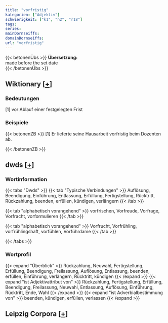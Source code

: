```yaml
---
title: "vorfristig"
kategorien: ["Adjektiv"]
schwierigkeit: ["k1", "h2", "r18"]
tags:
series:
mainDornseiffs:
domainDornseiffs:
url: "vorfristig"
---
```


{{< betonenÜbs >}}
**Übersetzung:**  
made  before the set date  
{{< /betonenÜbs >}}

## Wiktionary [[+](https://de.wiktionary.org/wiki/vorfristig)]

### Bedeutungen
[1] vor Ablauf einer festgelegten Frist  

### Beispiele
{{< betonenZB >}}
[1] Er lieferte seine Hausarbeit vorfristig beim Dozenten ab.  

{{< /betonenZB >}}


## dwds [[+](https://www.dwds.de/wb/vorfristig)]

### Wortinformation
{{< tabs "Dwds" >}}
{{< tab "Typische Verbindungen" >}}
Auflösung, Beendigung, Einführung, Entlassung, Erfüllung, Fertigstellung, Rücktritt, Rückzahlung, beenden, erfüllen, kündigen, verlängern
{{< /tab >}}

{{< tab "alphabetisch vorangehend" >}}
vorfrischen, Vorfreude, Vorfrage, Vorfracht, vorformulieren
{{< /tab >}}

{{< tab "alphabetisch vorangehend" >}}
Vorfrucht, Vorfrühling, vorfrühlingshaft, vorfühlen, Vorführdame
{{< /tab >}}

{{< /tabs >}}

### Wortprofil
{{< expand "Überblick" >}} Rückzahlung, Neuwahl, Fertigstellung, Erfüllung, Beendigung, Freilassung, Auflösung, Entlassung, beenden, erfüllen, Einführung, verlängern, Rücktritt, kündigen {{< /expand >}}
{{< expand "ist Adjektivattribut von" >}} Rückzahlung, Fertigstellung, Erfüllung, Beendigung, Freilassung, Neuwahl, Entlassung, Auflösung, Einführung, Rücktritt, Ende, Wahl {{< /expand >}}
{{< expand "ist Adverbialbestimmung von" >}} beenden, kündigen, erfüllen, verlassen {{< /expand >}}

## Leipzig Corpora [[+](https://corpora.uni-leipzig.de/en/res?word=vorfristig&corpusId=deu_newscrawl-public_2018)]

